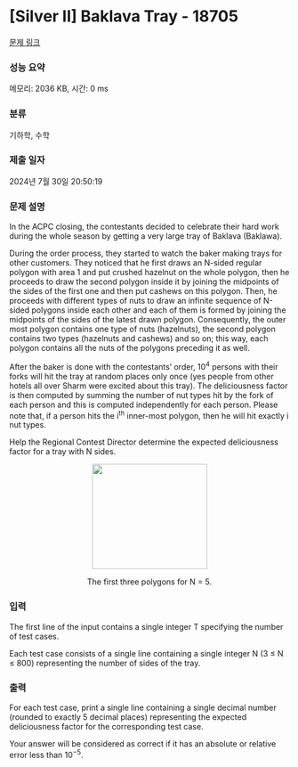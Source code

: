 # [Silver II] Baklava Tray - 18705 

[문제 링크](https://www.acmicpc.net/problem/18705) 

### 성능 요약

메모리: 2036 KB, 시간: 0 ms

### 분류

기하학, 수학

### 제출 일자

2024년 7월 30일 20:50:19

### 문제 설명

<p>In the ACPC closing, the contestants decided to celebrate their hard work during the whole season by getting a very large tray of Baklava (Baklawa).</p>

<p>During the order process, they started to watch the baker making trays for other customers. They noticed that he first draws an N-sided regular polygon with area 1 and put crushed hazelnut on the whole polygon, then he proceeds to draw the second polygon inside it by joining the midpoints of the sides of the first one and then put cashews on this polygon. Then, he proceeds with different types of nuts to draw an infinite sequence of N-sided polygons inside each other and each of them is formed by joining the midpoints of the sides of the latest drawn polygon. Consequently, the outer most polygon contains one type of nuts (hazelnuts), the second polygon contains two types (hazelnuts and cashews) and so on; this way, each polygon contains all the nuts of the polygons preceding it as well.</p>

<p>After the baker is done with the contestants’ order, 10<sup>4</sup> persons with their forks will hit the tray at random places only once (yes people from other hotels all over Sharm were excited about this tray). The deliciousness factor is then computed by summing the number of nut types hit by the fork of each person and this is computed independently for each person. Please note that, if a person hits the i<sup>th</sup> inner-most polygon, then he will hit exactly i nut types.</p>

<p>Help the Regional Contest Director determine the expected deliciousness factor for a tray with N sides.</p>

<p style="text-align: center;"><img alt="" src="" style="width: 207px; height: 189px;"></p>

<p style="text-align: center;">The first three polygons for N = 5.</p>

### 입력 

 <p>The first line of the input contains a single integer T specifying the number of test cases.</p>

<p>Each test case consists of a single line containing a single integer N (3 ≤ N ≤ 800) representing the number of sides of the tray.</p>

### 출력 

 <p>For each test case, print a single line containing a single decimal number (rounded to exactly 5 decimal places) representing the expected deliciousness factor for the corresponding test case.</p>

<p>Your answer will be considered as correct if it has an absolute or relative error less than 10<sup>−5</sup>.</p>

